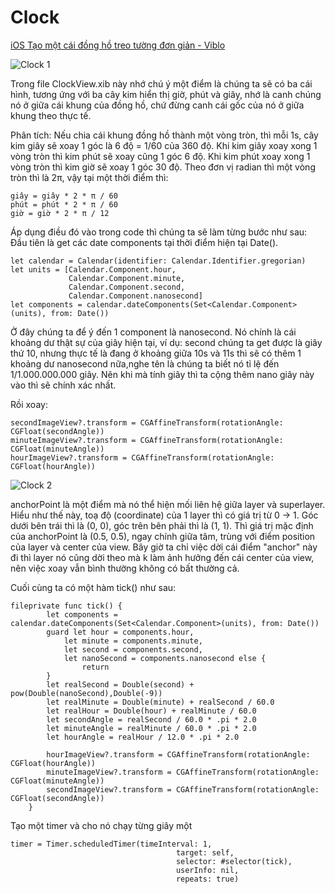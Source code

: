 # Clock
[iOS Tạo một cái đồng hồ treo tường đơn giản - Viblo](https://viblo.asia/p/ios-tao-mot-cai-dong-ho-treo-tuong-don-gian-maGK7z1D5j2)

![Clock 1](https://viblo.asia/uploads/600a7ec8-dda1-428c-a7f2-c195d38de721.png "File Clock.xib")

Trong file ClockView.xib này nhớ chú ý một điểm là chúng ta sẽ có ba cái hình, tương ứng với ba cây kim hiển thị giờ, phút và giây, nhớ là canh chúng nó ở giữa cái khung của đồng hồ, chứ đừng canh cái gốc của nó ở giữa khung theo thực tế.

Phân tích:
Nếu chia cái khung đồng hồ thành một vòng tròn, thì mỗi 1s, cây kim giây sẽ xoay 1 góc là 6 độ = 1/60 của 360 độ. Khi kim giây xoay xong 1 vòng tròn thì kim phút sẽ xoay cũng 1 góc 6 độ. Khi kim phút xoay xong 1 vòng tròn thì kim giờ sẽ xoay 1 góc 30 độ.
Theo đơn vị radian thì một vòng tròn thì là 2π, vậy tại một thời điểm thì:

```
giây = giây * 2 * π / 60 
phút = phút * 2 * π / 60
giờ = giờ * 2 * π / 12
```

Áp dụng điều đó vào trong code thì chúng ta sẽ làm từng bước như sau:
Đầu tiên là get các date components tại thời điểm hiện tại Date().

```
let calendar = Calendar(identifier: Calendar.Identifier.gregorian)
let units = [Calendar.Component.hour, 
             Calendar.Component.minute, 
             Calendar.Component.second,
             Calendar.Component.nanosecond]
let components = calendar.dateComponents(Set<Calendar.Component>(units), from: Date())
```

Ở đây chúng ta để ý đến 1 component là nanosecond. Nó chính là cái khoảng dư thật sự của giây hiện tại, ví dụ: second chúng ta get được là giây thứ 10, nhưng thực tế là đang ở khoảng giữa 10s và 11s thì sẽ có thêm 1 khoảng dư nanosecond nữa,nghe tên là chúng ta biết nó tỉ lệ đến 1/1.000.000.000 giây. Nên khi mà tính giây thì ta cộng thêm nano giây này vào thì sẽ chính xác nhất.

Rồi xoay:
```
secondImageView?.transform = CGAffineTransform(rotationAngle: CGFloat(secondAngle))
minuteImageView?.transform = CGAffineTransform(rotationAngle: CGFloat(minuteAngle))
hourImageView?.transform = CGAffineTransform(rotationAngle: CGFloat(hourAngle))
```


![Clock 2](https://viblo.asia/uploads/b303d857-7518-4396-ac61-e160a1e32bb6.png "Khi chưa chỉnh anchorPoint")

anchorPoint là một điểm mà nó thể hiện mối liên hệ giữa layer và superlayer. Hiểu như thế này, toạ độ (coordinate) của 1 layer thì có giá trị từ 0 -> 1. Góc dưới bên trái thì là (0, 0), góc trên bên phải thì là (1, 1). Thì giá trị mặc định của anchorPoint là (0.5, 0.5), ngay chính giữa tâm, trùng với điểm position của layer và center của view. Bây giờ ta chỉ việc dời cái điểm "anchor" này đi thì layer nó cũng dời theo mà k làm ảnh hưởng đến cái center của view, nên việc xoay vẫn bình thường không có bất thường cả.

Cuối cùng ta có một hàm tick() như sau:
```
fileprivate func tick() {
        let components = calendar.dateComponents(Set<Calendar.Component>(units), from: Date())
        guard let hour = components.hour,
            let minute = components.minute,
            let second = components.second,
            let nanoSecond = components.nanosecond else {
                return
        }
        let realSecond = Double(second) + pow(Double(nanoSecond),Double(-9))
        let realMinute = Double(minute) + realSecond / 60.0
        let realHour = Double(hour) + realMinute / 60.0
        let secondAngle = realSecond / 60.0 * .pi * 2.0
        let minuteAngle = realMinute / 60.0 * .pi * 2.0
        let hourAngle = realHour / 12.0 * .pi * 2.0
        
        hourImageView?.transform = CGAffineTransform(rotationAngle: CGFloat(hourAngle))
        minuteImageView?.transform = CGAffineTransform(rotationAngle: CGFloat(minuteAngle))
        secondImageView?.transform = CGAffineTransform(rotationAngle: CGFloat(secondAngle))
    }
```

Tạo một timer và cho nó chạy từng giây một
```
timer = Timer.scheduledTimer(timeInterval: 1,
                                     target: self,
                                     selector: #selector(tick),
                                     userInfo: nil,
                                     repeats: true)
```